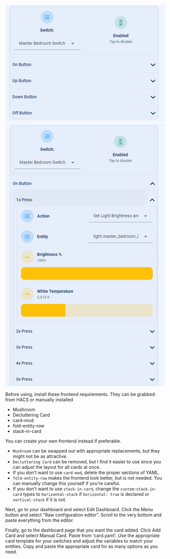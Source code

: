 ![Switch Example 1](/images/switch_1.png)
![Switch Example 2](/images/switch_2.png)

Before using, install these frontend requirements. They can be grabbed from HACS or manually installed
* Mushroom 
* Decluttering Card
* card-mod
* fold-entity-row
* stack-in-card

You can create your own frontend instead if preferable. 
* `Mushroom` can be swapped out with appropriate replacements, but they might not be as attractive.
* `Decluttering Card` can be removed, but I find it easier to use since you can adjust the layout for all cards at once. 
* If you don't want to use `card-mod`, delete the proper sections of YAML. 
* `fold-entity-row` makes the frontend look better, but is not needed. You can manually change this yourself if you're careful.
* If you don't want to use `stack-in-card`, change the `custom:stack-in-card` types to `horizontal-stack` if `horizontal: true` is declared or `vertical-stack` if it is not. 

Next, go to your dashboard and select Edit Dashboard. Click the Menu button and select "Raw configuration editor". Scroll to the very bottom and paste everything from the editor.

Finally, go to the dashboard page that you want the card added. Click Add Card and select Manual Card. Paste from 'card.yaml'. Use the appropriate card template for your switches and adjust the variables to match your entities. Copy and paste the appropriate card for as many options as you need.